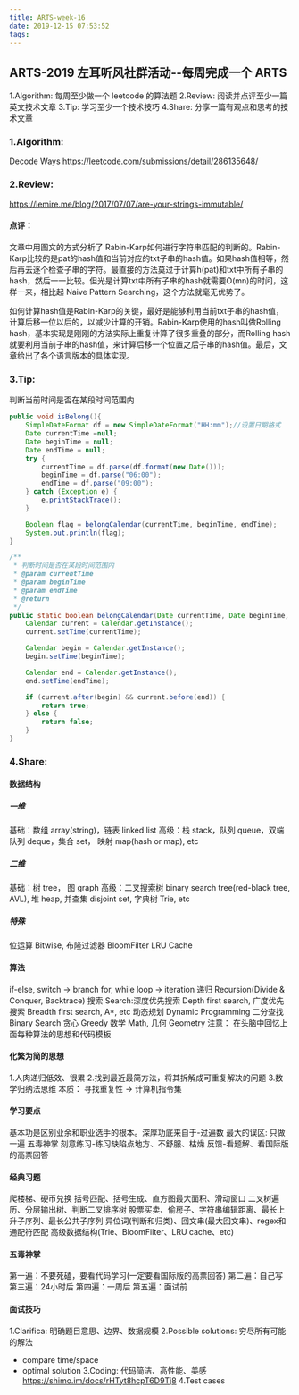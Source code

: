 ```yaml
---
title: ARTS-week-16
date: 2019-12-15 07:53:52
tags:
---
```


## ARTS-2019 左耳听风社群活动--每周完成一个 ARTS
1.Algorithm: 每周至少做一个 leetcode 的算法题
2.Review: 阅读并点评至少一篇英文技术文章
3.Tip: 学习至少一个技术技巧
4.Share: 分享一篇有观点和思考的技术文章

### 1.Algorithm:

Decode Ways https://leetcode.com/submissions/detail/286135648/

### 2.Review:

https://lemire.me/blog/2017/07/07/are-your-strings-immutable/

#### 点评：
文章中用图文的方式分析了 Rabin-Karp如何进行字符串匹配的判断的。Rabin-Karp比较的是pat的hash值和当前对应的txt子串的hash值。如果hash值相等，然后再去逐个检查子串的字符。最直接的方法莫过于计算h(pat)和txt中所有子串的hash，然后一一比较。但光是计算txt中所有子串的hash就需要O(mn)的时间，这样一来，相比起 Naive Pattern Searching，这个方法就毫无优势了。

如何计算hash值是Rabin-Karp的关键，最好是能够利用当前txt子串的hash值，计算后移一位以后的，以减少计算的开销。Rabin-Karp使用的hash叫做Rolling hash，基本实现是刚刚的方法实际上重复计算了很多重叠的部分，而Rolling hash就要利用当前子串的hash值，来计算后移一个位置之后子串的hash值。最后，文章给出了各个语言版本的具体实现。

### 3.Tip:

判断当前时间是否在某段时间范围内

``` java
public void isBelong(){
    SimpleDateFormat df = new SimpleDateFormat("HH:mm");//设置日期格式
    Date currentTime =null;
    Date beginTime = null;
    Date endTime = null;
    try {
        currentTime = df.parse(df.format(new Date()));
        beginTime = df.parse("06:00");
        endTime = df.parse("09:00");
    } catch (Exception e) {
        e.printStackTrace();
    }

    Boolean flag = belongCalendar(currentTime, beginTime, endTime);
    System.out.println(flag);
}

/**
 * 判断时间是否在某段时间范围内
 * @param currentTime
 * @param beginTime
 * @param endTime
 * @return
 */
public static boolean belongCalendar(Date currentTime, Date beginTime, Date endTime) {
    Calendar current = Calendar.getInstance();
    current.setTime(currentTime);

    Calendar begin = Calendar.getInstance();
    begin.setTime(beginTime);

    Calendar end = Calendar.getInstance();
    end.setTime(endTime);

    if (current.after(begin) && current.before(end)) {
        return true;
    } else {
        return false;
    }
}
```

### 4.Share:

#### 数据结构

##### 一维
基础：数组 array(string)，链表 linked list
高级：栈 stack，队列 queue，双端队列 deque，集合 set， 映射 map(hash or map), etc

##### 二维
基础：树 tree， 图 graph
高级：二叉搜索树 binary search tree(red-black tree, AVL), 堆 heap, 并查集 disjoint set, 字典树 Trie, etc

##### 特殊
位运算 Bitwise, 布隆过滤器 BloomFilter
LRU Cache

#### 算法
if-else, switch -> branch
for, while loop -> iteration
递归 Recursion(Divide & Conquer, Backtrace)
搜索 Search:深度优先搜索 Depth first search, 广度优先搜索 Breadth first search, A\*, etc
动态规划 Dynamic Programming
二分查找 Binary Search
贪心 Greedy
数学 Math, 几何 Geometry
注意： 在头脑中回忆上面每种算法的思想和代码模板

#### 化繁为简的思想
1.人肉递归低效、很累
2.找到最近最简方法，将其拆解成可重复解决的问题
3.数学归纳法思维
本质： 寻找重复性 -> 计算机指令集

#### 学习要点
基本功是区别业余和职业选手的根本。深厚功底来自于-过遍数
最大的误区: 只做一遍
五毒神掌
刻意练习-练习缺陷点地方、不舒服、枯燥
反馈-看题解、看国际版的高票回答

#### 经典习题
爬楼梯、硬币兑换
括号匹配、括号生成、直方图最大面积、滑动窗口
二叉树遍历、分层输出树、判断二叉排序树
股票买卖、偷房子、字符串编辑距离、最长上升子序列、最长公共子序列
异位词(判断和归类)、回文串(最大回文串)、regex和通配符匹配
高级数据结构(Trie、BloomFilter、LRU cache、etc)


#### 五毒神掌
第一遍：不要死磕，要看代码学习(一定要看国际版的高票回答)
第二遍：自己写
第三遍：24小时后
第四遍：一周后
第五遍：面试前

#### 面试技巧
1.Clarifica: 明确题目意思、边界、数据规模
2.Possible solutions: 穷尽所有可能的解法
- compare time/space
- optimal solution
3.Coding: 代码简洁、高性能、美感
https://shimo.im/docs/rHTyt8hcpT6D9Tj8
4.Test cases 
